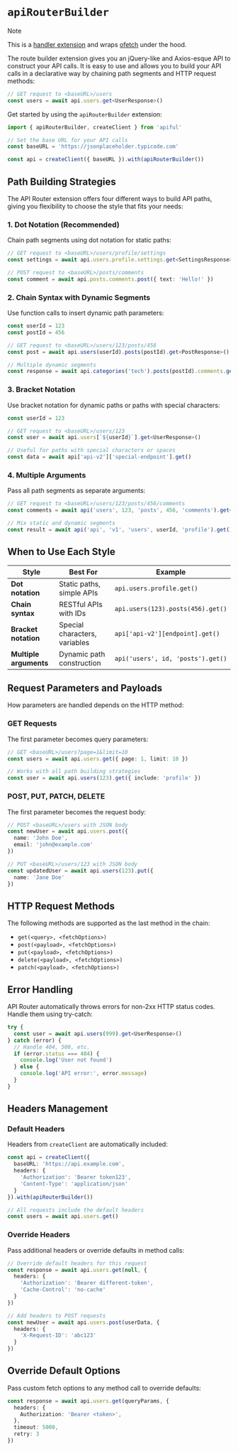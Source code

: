# `apiRouterBuilder`

> [!NOTE]
> This is a [handler extension](/guide/custom-extensions#handler-extension) and wraps [ofetch](https://github.com/unjs/ofetch) under the hood.

The route builder extension gives you an jQuery-like and Axios-esque API to construct your API calls. It is easy to use and allows you to build your API calls in a declarative way by chaining path segments and HTTP request methods:

```ts
// GET request to <baseURL>/users
const users = await api.users.get<UserResponse>()
```

Get started by using the `apiRouterBuilder` extension:

```ts
import { apiRouterBuilder, createClient } from 'apiful'

// Set the base URL for your API calls
const baseURL = 'https://jsonplaceholder.typicode.com'

const api = createClient({ baseURL }).with(apiRouterBuilder())
```

## Path Building Strategies

The API Router extension offers four different ways to build API paths, giving you flexibility to choose the style that fits your needs:

### 1. Dot Notation (Recommended)

Chain path segments using dot notation for static paths:

```ts
// GET request to <baseURL>/users/profile/settings
const settings = await api.users.profile.settings.get<SettingsResponse>()

// POST request to <baseURL>/posts/comments
const comment = await api.posts.comments.post({ text: 'Hello!' })
```

### 2. Chain Syntax with Dynamic Segments

Use function calls to insert dynamic path parameters:

```ts
const userId = 123
const postId = 456

// GET request to <baseURL>/users/123/posts/456
const post = await api.users(userId).posts(postId).get<PostResponse>()

// Multiple dynamic segments
const response = await api.categories('tech').posts(postId).comments.get()
```

### 3. Bracket Notation

Use bracket notation for dynamic paths or paths with special characters:

```ts
const userId = 123

// GET request to <baseURL>/users/123
const user = await api.users[`${userId}`].get<UserResponse>()

// Useful for paths with special characters or spaces
const data = await api['api-v2']['special-endpoint'].get()
```

### 4. Multiple Arguments

Pass all path segments as separate arguments:

```ts
// GET request to <baseURL>/users/123/posts/456/comments
const comments = await api('users', 123, 'posts', 456, 'comments').get<CommentResponse[]>()

// Mix static and dynamic segments
const result = await api('api', 'v1', 'users', userId, 'profile').get()
```

## When to Use Each Style

| Style | Best For | Example |
|-------|----------|---------|
| **Dot notation** | Static paths, simple APIs | `api.users.profile.get()` |
| **Chain syntax** | RESTful APIs with IDs | `api.users(123).posts(456).get()` |
| **Bracket notation** | Special characters, variables | `api['api-v2'][endpoint].get()` |
| **Multiple arguments** | Dynamic path construction | `api('users', id, 'posts').get()` |

## Request Parameters and Payloads

How parameters are handled depends on the HTTP method:

### GET Requests

The first parameter becomes query parameters:

```ts
// GET <baseURL>/users?page=1&limit=10
const users = await api.users.get({ page: 1, limit: 10 })

// Works with all path building strategies
const user = await api.users(123).get({ include: 'profile' })
```

### POST, PUT, PATCH, DELETE

The first parameter becomes the request body:

```ts
// POST <baseURL>/users with JSON body
const newUser = await api.users.post({
  name: 'John Doe',
  email: 'john@example.com'
})

// PUT <baseURL>/users/123 with JSON body
const updatedUser = await api.users(123).put({
  name: 'Jane Doe'
})
```

## HTTP Request Methods

The following methods are supported as the last method in the chain:

- `get(<query>, <fetchOptions>)`
- `post(<payload>, <fetchOptions>)`
- `put(<payload>, <fetchOptions>)`
- `delete(<payload>, <fetchOptions>)`
- `patch(<payload>, <fetchOptions>)`

## Error Handling

API Router automatically throws errors for non-2xx HTTP status codes. Handle them using try-catch:

```ts
try {
  const user = await api.users(999).get<UserResponse>()
} catch (error) {
  // Handle 404, 500, etc.
  if (error.status === 404) {
    console.log('User not found')
  } else {
    console.log('API error:', error.message)
  }
}
```

## Headers Management

### Default Headers

Headers from `createClient` are automatically included:

```ts
const api = createClient({
  baseURL: 'https://api.example.com',
  headers: {
    'Authorization': 'Bearer token123',
    'Content-Type': 'application/json'
  }
}).with(apiRouterBuilder())

// All requests include the default headers
const users = await api.users.get()
```

### Override Headers

Pass additional headers or override defaults in method calls:

```ts
// Override default headers for this request
const response = await api.users.get(null, {
  headers: {
    'Authorization': 'Bearer different-token',
    'Cache-Control': 'no-cache'
  }
})

// Add headers to POST requests
const newUser = await api.users.post(userData, {
  headers: {
    'X-Request-ID': 'abc123'
  }
})
```

## Override Default Options

Pass custom fetch options to any method call to override defaults:

```ts
const response = await api.users.get(queryParams, {
  headers: {
    Authorization: 'Bearer <token>',
  },
  timeout: 5000,
  retry: 3
})
```

